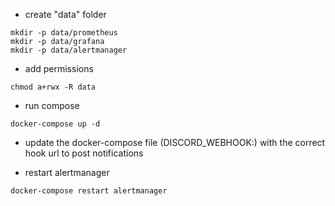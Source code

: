* create "data" folder
```
mkdir -p data/prometheus
mkdir -p data/grafana
mkdir -p data/alertmanager
```

* add permissions
```
chmod a+rwx -R data
```

* run compose
```
docker-compose up -d
```

* update the docker-compose file (DISCORD_WEBHOOK:) with the correct hook url to post notifications

* restart alertmanager
```
docker-compose restart alertmanager
```
